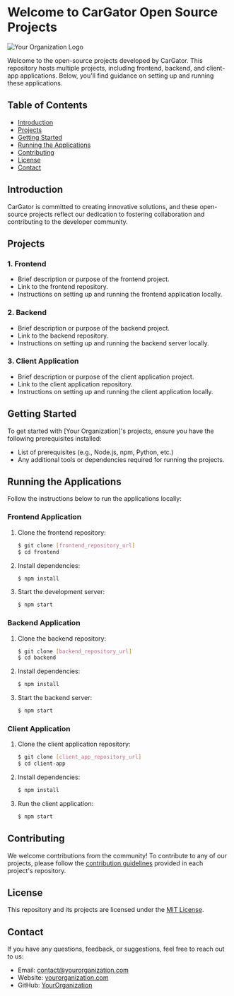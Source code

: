 # Welcome to CarGator Open Source Projects

![Your Organization Logo](https://avatars.githubusercontent.com/u/140787853?s=200&v=4)

Welcome to the open-source projects developed by CarGator. This repository hosts multiple projects, including frontend, backend, and client-app applications. Below, you'll find guidance on setting up and running these applications.

## Table of Contents

- [Introduction](#introduction)
- [Projects](#projects)
- [Getting Started](#getting-started)
- [Running the Applications](#running-the-applications)
- [Contributing](#contributing)
- [License](#license)
- [Contact](#contact)

## Introduction

CarGator is committed to creating innovative solutions, and these open-source projects reflect our dedication to fostering collaboration and contributing to the developer community.

## Projects

### 1. Frontend

- Brief description or purpose of the frontend project.
- Link to the frontend repository.
- Instructions on setting up and running the frontend application locally.

### 2. Backend

- Brief description or purpose of the backend project.
- Link to the backend repository.
- Instructions on setting up and running the backend server locally.

### 3. Client Application

- Brief description or purpose of the client application project.
- Link to the client application repository.
- Instructions on setting up and running the client application locally.

## Getting Started

To get started with [Your Organization]'s projects, ensure you have the following prerequisites installed:

- List of prerequisites (e.g., Node.js, npm, Python, etc.)
- Any additional tools or dependencies required for running the projects.

## Running the Applications

Follow the instructions below to run the applications locally:

### Frontend Application

1. Clone the frontend repository:

    ```bash
    $ git clone [frontend_repository_url]
    $ cd frontend
    ```

2. Install dependencies:

    ```bash
    $ npm install
    ```

3. Start the development server:

    ```bash
    $ npm start
    ```

### Backend Application

1. Clone the backend repository:

    ```bash
    $ git clone [backend_repository_url]
    $ cd backend
    ```

2. Install dependencies:

    ```bash
    $ npm install
    ```

3. Start the backend server:

    ```bash
    $ npm start
    ```

### Client Application

1. Clone the client application repository:

    ```bash
    $ git clone [client_app_repository_url]
    $ cd client-app
    ```

2. Install dependencies:

    ```bash
    $ npm install
    ```

3. Run the client application:

    ```bash
    $ npm start
    ```

## Contributing

We welcome contributions from the community! To contribute to any of our projects, please follow the [contribution guidelines](CONTRIBUTING.md) provided in each project's repository.

## License

This repository and its projects are licensed under the [MIT License](LICENSE.md).

## Contact

If you have any questions, feedback, or suggestions, feel free to reach out to us:

- Email: contact@yourorganization.com
- Website: [yourorganization.com](https://www.yourorganization.com)
- GitHub: [YourOrganization](https://github.com/YourOrganization)
